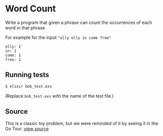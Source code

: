# Word Count

Write a program that given a phrase can count the occurrences of each word in that phrase.

For example for the input `"olly olly in come free"`

```plain
olly: 2
in: 1
come: 1
free: 1
```


## Running tests

```bash
$ elixir bob_test.exs
```

(Replace `bob_test.exs` with the name of the test file.)

## Source

This is a classic toy problem, but we were reminded of it by seeing it in the Go Tour. [view source]()
